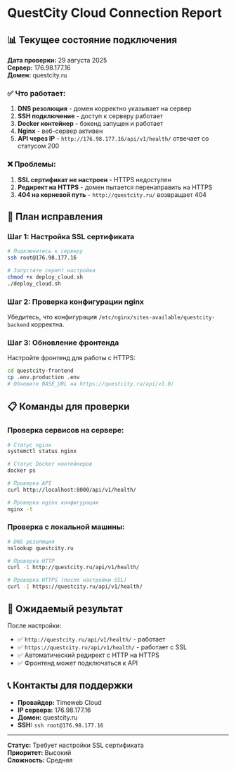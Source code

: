 # QuestCity Cloud Connection Report

## 📊 Текущее состояние подключения

**Дата проверки:** 29 августа 2025  
**Сервер:** 176.98.177.16  
**Домен:** questcity.ru  

### ✅ Что работает:

1. **DNS резолюция** - домен корректно указывает на сервер
2. **SSH подключение** - доступ к серверу работает
3. **Docker контейнер** - бэкенд запущен и работает
4. **Nginx** - веб-сервер активен
5. **API через IP** - `http://176.98.177.16/api/v1/health/` отвечает со статусом 200

### ❌ Проблемы:

1. **SSL сертификат не настроен** - HTTPS недоступен
2. **Редирект на HTTPS** - домен пытается перенаправить на HTTPS
3. **404 на корневой путь** - `http://questcity.ru/` возвращает 404

## 🔧 План исправления

### Шаг 1: Настройка SSL сертификата
```bash
# Подключитесь к серверу
ssh root@176.98.177.16

# Запустите скрипт настройки
chmod +x deploy_cloud.sh
./deploy_cloud.sh
```

### Шаг 2: Проверка конфигурации nginx
Убедитесь, что конфигурация `/etc/nginx/sites-available/questcity-backend` корректна.

### Шаг 3: Обновление фронтенда
Настройте фронтенд для работы с HTTPS:
```bash
cd questcity-frontend
cp .env.production .env
# Обновите BASE_URL на https://questcity.ru/api/v1.0/
```

## 📋 Команды для проверки

### Проверка сервисов на сервере:
```bash
# Статус nginx
systemctl status nginx

# Статус Docker контейнеров
docker ps

# Проверка API
curl http://localhost:8000/api/v1/health/

# Проверка nginx конфигурации
nginx -t
```

### Проверка с локальной машины:
```bash
# DNS резолюция
nslookup questcity.ru

# Проверка HTTP
curl -I http://questcity.ru/api/v1/health/

# Проверка HTTPS (после настройки SSL)
curl -I https://questcity.ru/api/v1/health/
```

## 🎯 Ожидаемый результат

После настройки:
- ✅ `http://questcity.ru/api/v1/health/` - работает
- ✅ `https://questcity.ru/api/v1/health/` - работает с SSL
- ✅ Автоматический редирект с HTTP на HTTPS
- ✅ Фронтенд может подключаться к API

## 📞 Контакты для поддержки

- **Провайдер:** Timeweb Cloud
- **IP сервера:** 176.98.177.16
- **Домен:** questcity.ru
- **SSH:** `ssh root@176.98.177.16`

---

**Статус:** Требует настройки SSL сертификата  
**Приоритет:** Высокий  
**Сложность:** Средняя

